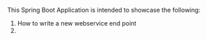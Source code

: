 This Spring Boot Application is intended to showcase the following:
1. How to write a new webservice end point
2. 
